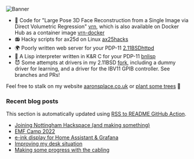 ![Banner](https://pbs.twimg.com/profile_banners/2952300430/1611758111/1500x500)

- 🤡 Code for "Large Pose 3D Face Reconstruction from a Single Image
  via Direct Volumetric Regression"
  [vrn](https://github.com/AaronJackson/vrn), which is also available
  on Docker Hub as a container image
  [vrn-docker](https://github.com/AaronJackson/vrn-docker)
- 📻 Hacky scripts for ax25d on Linux
  [ax25hacks](https://github.com/AaronJackson/ax25hacks)
- 🌍 Poorly written web server for your PDP-11
  [2.11BSDhttpd](https://github.com/AaronJackson/2.11BSDhttpd)
- 🐍 A Lisp interpreter written in K&R C for your PDP-11
  [bnlisp](https://github.com/AaronJackson/bnlisp)
- 😈 Some attempts at drivers in my 2.11BSD
  [fork](https://github.com/AaronJackson/2.11BSD), including a dummy
  driver for learning, and a driver for the IBV11 GPIB controller. See
  branches and PRs!

Feel free to stalk on my website [aaronsplace.co.uk](http://aaronsplace.co.uk) or [plant some trees](https://ecologi.com/aaronjackson?r=60ba3335dc24a022bb3f46dc) 🌳


### Recent blog posts

This section is automatically updated using [RSS to README GitHub Action](https://github.com/JasonEtco/rss-to-readme).

<!--START_SECTION:feed-->
* [Joining Nottingham Hackspace (and making something)](http:&#x2F;&#x2F;aaronsplace.co.uk&#x2F;blog&#x2F;2022-06-11-joining-nottingham-hackspace.html)
* [EMF Camp 2022](http:&#x2F;&#x2F;aaronsplace.co.uk&#x2F;blog&#x2F;2022-06-03-emf-camp-2022.html)
* [e-ink display for Home Assistant &amp; Grafana](http:&#x2F;&#x2F;aaronsplace.co.uk&#x2F;blog&#x2F;2022-05-21-e-ink-display-dashboard-home-assistant.html)
* [Improving my desk situation](http:&#x2F;&#x2F;aaronsplace.co.uk&#x2F;blog&#x2F;2022-03-22-improving-my-desk-situation.html)
* [Making some progress with the cabling](http:&#x2F;&#x2F;aaronsplace.co.uk&#x2F;blog&#x2F;2022-03-19-some-cabling-progress.html)
<!--END_SECTION:feed-->
